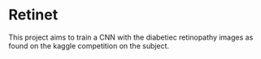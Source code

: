 # Retinet

This project aims to train a CNN with the diabetiec retinopathy images as found on the kaggle competition on the subject.
